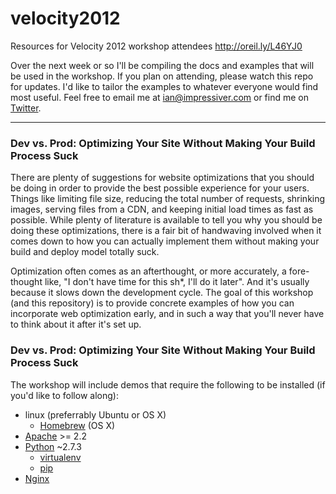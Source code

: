 velocity2012
============

Resources for Velocity 2012 workshop attendees <http://oreil.ly/L46YJ0>

Over the next week or so I'll be compiling the docs and examples that will be used in the workshop. If you plan on attending, please watch this repo for updates. I'd like to tailor the examples to whatever everyone would find most useful. Feel free to email me at <ian@impressiver.com> or find me on [Twitter](http://twitter.com/#!/impressiver).

***

### Dev vs. Prod: Optimizing Your Site Without Making Your Build Process Suck

There are plenty of suggestions for website optimizations that you should be doing in order to provide the best possible experience for your users. Things like limiting file size, reducing the total number of requests, shrinking images, serving files from a CDN, and keeping initial load times as fast as possible. While plenty of literature is available to tell you why you should be doing these optimizations, there is a fair bit of handwaving involved when it comes down to how you can actually implement them without making your build and deploy model totally suck.

Optimization often comes as an afterthought, or more accurately, a fore-thought like, "I don't have time for this sh*, I'll do it later". And it's usually because it slows down the development cycle. The goal of this workshop (and this repository) is to provide concrete examples of how you can incorporate web optimization early, and in such a way that you'll never have to think about it after it's set up.

### Dev vs. Prod: Optimizing Your Site Without Making Your Build Process Suck

The workshop will include demos that require the following to be installed (if you'd like to follow along):

* linux (preferrably Ubuntu or OS X)
    * [Homebrew](http://mxcl.github.com/homebrew/) (OS X)
* [Apache](http://httpd.apache.org/) >= 2.2
* [Python](http://www.python.org/getit/) ~2.7.3
    * [virtualenv](http://pypi.python.org/pypi/virtualenv/)
    * [pip](http://pypi.python.org/pypi/pip)
* [Nginx](http://wiki.nginx.org/Main)